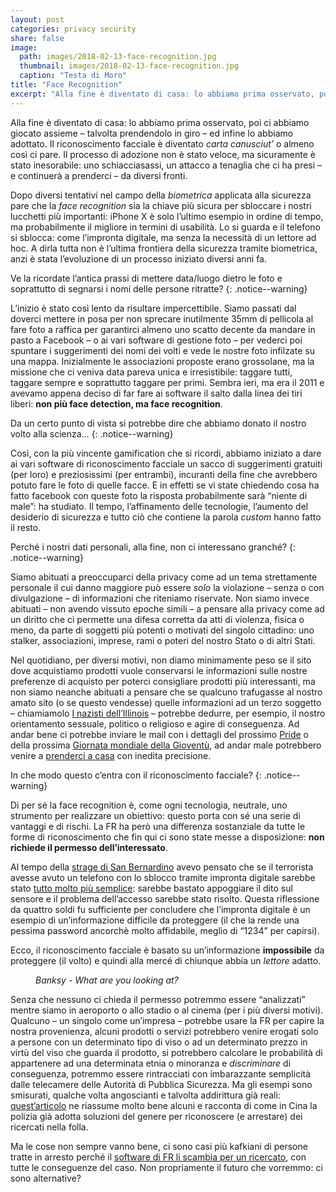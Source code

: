 ```yaml
---
layout: post
categories: privacy security
share: false
image:
  path: images/2018-02-13-face-recognition.jpg
  thumbnail: images/2018-02-13-face-recognition.jpg
  caption: "Testa di Moro"
title: "Face Recognition"
excerpt: "Alla fine è diventato di casa: lo abbiamo prima osservato, poi ci abbiamo giocato assieme – talvolta prendendolo in giro – ed infine lo abbiamo adottato. Il riconoscimento facciale è diventato carta canusciut’ o almeno così ci pare. Il processo di adozione non è stato veloce, ma sicuramente è stato inesorabile: uno schiacciasassi, un attacco a tenaglia che ci ha presi – e continuerà a prenderci – da diversi fronti...."
---
```

Alla fine è diventato di casa: lo abbiamo prima osservato, poi ci abbiamo giocato assieme – talvolta prendendolo in giro – ed infine lo abbiamo adottato. Il riconoscimento facciale è diventato _carta canusciut’_ o almeno così ci pare. Il processo di adozione non è stato veloce, ma sicuramente è stato inesorabile: uno schiacciasassi, un attacco a tenaglia che ci ha presi – e continuerà a prenderci – da diversi fronti.

Dopo diversi tentativi nel campo della _biometrica_ applicata alla sicurezza pare che la _face recognition_ sia la chiave più sicura per sbloccare i nostri lucchetti più importanti: iPhone X è solo l’ultimo esempio in ordine di tempo, ma probabilmente il migliore in termini di usabilità. Lo si guarda e il telefono si sblocca: come l’impronta digitale, ma senza la necessità di un lettore ad hoc. A dirla tutta non è l’ultima frontiera della sicurezza tramite biometrica, anzi è stata l’evoluzione di un processo iniziato diversi anni fa.

Ve la ricordate l’antica prassi di mettere data/luogo dietro le foto e soprattutto di segnarsi i nomi delle persone ritratte?
{: .notice--warning}

L’inizio è stato così lento da risultare impercettibile. Siamo passati dal doverci mettere in posa per non sprecare inutilmente 35mm di pellicola al fare foto a raffica per garantirci almeno uno scatto decente da mandare in pasto a Facebook – o ai vari software di gestione foto – per vederci poi spuntare i suggerimenti dei nomi dei volti e vede le nostre foto infilzate su una mappa. Inizialmente le associazioni proposte erano grossolane, ma la missione che ci veniva data pareva unica e irresistibile: taggare tutti, taggare sempre e soprattutto taggare per primi. Sembra ieri, ma era il 2011 e avevamo appena deciso di far fare ai software il salto dalla linea dei tiri liberi: **non più face detection, ma face recognition**.

Da un certo punto di vista si potrebbe dire che abbiamo donato il nostro volto alla scienza…
{: .notice--warning}

Così, con la più vincente gamification che si ricordi, abbiamo iniziato a dare ai vari software di riconoscimento facciale un sacco di suggerimenti gratuiti (per loro) e preziosissimi (per entrambi), incuranti della fine che avrebbero potuto fare le foto di quelle facce. E in effetti se vi state chiedendo cosa ha fatto facebook con queste foto la risposta probabilmente sarà “niente di male”: ha studiato. Il tempo, l’affinamento delle tecnologie, l’aumento del desiderio di sicurezza e tutto ciò che contiene la parola _custom_ hanno fatto il resto.

Perché i nostri dati personali, alla fine, non ci interessano granché?
{: .notice--warning}

Siamo abituati a preoccuparci della privacy come ad un tema strettamente personale il cui danno maggiore può essere _solo_ la violazione – senza o con divulgazione – di informazioni che riteniamo riservate. Non siamo invece abituati – non avendo vissuto epoche simili – a pensare alla privacy come ad un diritto che ci permette una difesa corretta da atti di violenza, fisica o meno, da parte di soggetti più potenti o motivati del singolo cittadino: uno stalker, associazioni, imprese, rami o poteri del nostro Stato o di altri Stati.

Nel quotidiano, per diversi motivi, non diamo minimamente peso se il sito dove acquistiamo prodotti vuole conservarsi le informazioni sulle nostre preferenze di acquisto per poterci consigliare prodotti più interessanti, ma non siamo neanche abituati a pensare che se qualcuno trafugasse al nostro amato sito (o se questo vendesse) quelle informazioni ad un terzo soggetto – chiamiamolo [I nazisti dell’Illinois](https://www.youtube.com/watch?v=ulCw7RJ5eE8) – potrebbe dedurre, per esempio, il nostro orientamento sessuale, politico o religioso e agire di conseguenza. Ad andar bene ci potrebbe inviare le mail con i dettagli del prossimo [Pride](http://www.gaypridecalendar.com/) o della prossima [Giornata mondiale della Gioventù](https://it.wikipedia.org/wiki/Giornata_mondiale_della_giovent%C3%B9_2019), ad andar male potrebbero venire a [prenderci a casa](http://www.anpi.it/articoli/1432/la-feroce-tecnica-dei-rastrellamenti-nazifascisti) con inedita precisione.

In che modo questo c’entra con il riconoscimento facciale?
{: .notice--warning}

Di per sé la face recognition è, come ogni tecnologia, neutrale, uno strumento per realizzare un obiettivo: questo porta con sé una serie di vantaggi e di rischi. La FR ha però una differenza sostanziale da tutte le forme di riconoscimento che fin qui ci sono state messe a disposizione: **non richiede il permesso dell’interessato**.

Al tempo della [strage di San Bernardino](https://en.wikipedia.org/wiki/2015_San_Bernardino_attack) avevo pensato che se il terrorista avesse avuto un telefono con lo sblocco tramite impronta digitale sarebbe stato [tutto molto più semplice](https://en.wikipedia.org/wiki/2015_San_Bernardino_attack#Phone_decryption): sarebbe bastato appoggiare il dito sul sensore e il problema dell’accesso sarebbe stato risolto. Questa riflessione da quattro soldi fu sufficiente per concludere che l’impronta digitale è un esempio di un’informazione difficile da proteggere (il che la rende una pessima password ancorchè molto affidabile, meglio di “1234” per capirsi).

Ecco, il riconoscimento facciale è basato su un’informazione **impossibile** da proteggere (il volto) e quindi alla mercé di chiunque abbia un _lettore_ adatto.

<figure class="align-center">
  <a href="#"><img src="{{ '/images/2018-02-13-face-recognition-banksy-wayla.jpg' | absolute_url }}" alt=""></a>
  <figcaption><i>Banksy - What are you looking at?</i></figcaption>
</figure>

Senza che nessuno ci chieda il permesso potremmo essere “analizzati” mentre siamo in aeroporto o allo stadio o al cinema (per i più diversi motivi). Qualcuno – un singolo come un’impresa – potrebbe usare la FR per capire la nostra provenienza, alcuni prodotti o servizi potrebbero venire erogati solo a persone con un determinato tipo di viso o ad un determinato prezzo in virtù del viso che guarda il prodotto, si potrebbero calcolare le probabilità di appartenere ad una determinata etnia o minoranza e _discriminare_ di conseguenza, potremmo essere rintracciati con imbarazzante semplicità dalle telecamere delle Autorità di Pubblica Sicurezza. Ma gli esempi sono smisurati, qualche volta angoscianti e talvolta addirittura già reali: [quest’articolo](https://www.ft.com/content/4707f246-a760-11e7-93c5-648314d2c72c) ne riassume molto bene alcuni e racconta di come in Cina la polizia già adotta soluzioni del genere per riconoscere (e arrestare) dei ricercati nella folla.

Ma le cose non sempre vanno bene, ci sono casi più kafkiani di persone tratte in arresto perché il [software di FR li scambia per un ricercato](https://irlpodcast.org/episode10/?sample_rate=0.001&utm_campaign=IRL10&snippet_name=7821&utm_medium=snippet&utm_content=7821), con tutte le conseguenze del caso.
Non propriamente il futuro che vorremmo: ci sono alternative?
